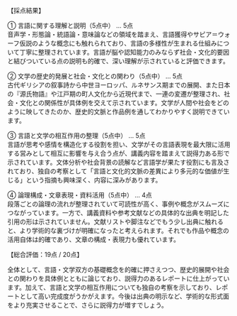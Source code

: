 【採点結果】

① 言語に関する理解と説明（5点中） … 5点  
音声学・形態論・統語論・意味論などの領域を踏まえ、言語獲得やサピア＝ウォーフ仮説のような概念にも触れられており、言語の多様性が生まれる仕組みについて丁寧に整理されています。言語が脳や認知能力のみならず社会・文化的要因と結びついている点の説明も的確で、深い理解が示されていると評価できます。

② 文学の歴史的発展と社会・文化との関わり（5点中） … 5点  
古代ギリシアの叙事詩から中世ヨーロッパ、ルネサンス期までの展開、また日本の『源氏物語』や江戸期の町人文化から近現代まで、一連の変遷が整理され、社会・文化との関係性が具体例を交えて示されています。文学が人間や社会をどのように映してきたのか、歴史的文脈と作品例を通してわかりやすく説明できています。

③ 言語と文学の相互作用の整理（5点中） … 5点  
言語が思考や感情を構造化する役割を担い、文学がその言語表現を最大限に活用する営みとして相互に影響を与え合う点が、講義内容を踏まえて説得力ある形で示されています。文体分析や社会背景の読解など言語学が果たす役割にも言及されており、独自の考察として「言語と文化的文脈の差異により多元的な価値が生じる」という指摘も興味深く、内容に深みがあります。

④ 論理構成・文章表現・資料活用（5点中） … 4点  
段落ごとの論理の流れが整理されていて可読性が高く、事例や概念がスムーズにつながっています。一方で、講義資料や参考文献などの具体的な出典を明記した引用の形は示されていません。文献リストや脚注などでもう少し出典に触れると、より学術的な裏づけが明確になったと考えられます。それでも作品や概念の活用自体は的確であり、文章の構成・表現力も優れています。

【総合評価：19点 / 20点】  

全体として、言語・文学双方の基礎概念を的確に押さえつつ、歴史的展開や社会との関わりを具体例とともに論じており、説得力のあるレポートに仕上がっています。加えて、言語と文学の相互作用についても独自の考察を示しており、レポートとして高い完成度がうかがえます。今後は出典の明示など、学術的な形式面をより充実させることで、さらに説得力が増すでしょう。